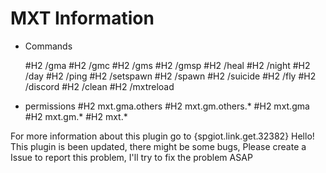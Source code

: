 # MXT Information

* Commands
 
  #H2 /gma <others>
  #H2 /gmc <others>
  #H2 /gms <others>
  #H2 /gmsp <others>
  #H2 /heal <others>
  #H2 /night
  #H2 /day
  #H2 /ping
  #H2 /setspawn
  #H2 /spawn
  #H2 /suicide
  #H2 /fly <others>
  #H2 /discord
  #H2 /clean <others>
  #H2 /mxtreload
  
 
* permissions
  #H2 mxt.gma.others
  #H2 mxt.gm.others.*
  #H2 mxt.gma
  #H2 mxt.gm.*
  #H2 mxt.*

For more information about this plugin go to {spgiot.link.get.32382}
Hello! This plugin is been updated, there might be some bugs, Please create a Issue to report this problem, I'll try to fix the problem ASAP
